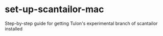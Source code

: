 # set-up-scantailor-mac
Step-by-step guide for getting Tulon's experimental branch of scantailor installed
